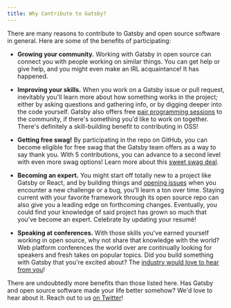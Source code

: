 ```yaml
---
title: Why Contribute to Gatsby?
---
```


There are many reasons to contribute to Gatsby and open source software in general. Here are some of the benefits of participating:

-   **Growing your community.** Working with Gatsby in open source can connect you with people working on similar things. You can get help or give help, and you might even make an IRL acquaintance! It has happened.

-   **Improving your skills.** When you work on a Gatsby issue or pull request, inevitably you'll learn more about how something works in the project; either by asking questions and gathering info, or by digging deeper into the code yourself. Gatsby also offers free [pair programming sessions](/contributing/pair-programming/) to the community, if there's something you'd like to work on together. There's definitely a skill-building benefit to contributing in OSS!

-   **Getting free swag!** By participating in the repo on GitHub, you can become eligible for free swag that the Gatsby team offers as a way to say thank you. With 5 contributions, you can advance to a second level with even more swag options! Learn more about this [sweet swag deal](/contributing/contributor-swag/).

-   **Becoming an expert.** You might start off totally new to a project like Gatsby or React, and by building things and [opening issues](/contributing/how-to-file-an-issue/) when you encounter a new challenge or a bug, you'll learn a ton over time. Staying current with your favorite framework through its open source repo can also give you a leading edge on forthcoming changes. Eventually, you could find your knowledge of said project has grown so much that you've become an expert. Celebrate by updating your resumé!

-   **Speaking at conferences.** With those skills you've earned yourself working in open source, why not share that knowledge with the world? Web platform conferences the world over are continually looking for speakers and fresh takes on popular topics. Did you build something with Gatsby that you're excited about? The [industry would love to hear from you](http://weareallaweso.me/)!

There are undoubtedly more benefits than those listed here. Has Gatsby and open source software made your life better somehow? We'd love to hear about it. Reach out to us [on Twitter](https://twitter.com/gatsbyjs)!
